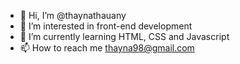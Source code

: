- 👋 Hi, I’m @thaynathauany
- 👀 I’m interested in front-end development
- 🌱 I’m currently learning HTML, CSS and Javascript
- 📫 How to reach me thayna98@gmail.com
